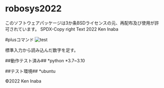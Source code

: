# robosys2022

このソフトウェアパッケージは3か条BSDライセンスの元、再配布及び使用が許可されています。
SPDX-Copy right Text 2022 Ken Inaba

#plusコマンド
![test](https://github.com/dynepanch/robosys2022/blob/main/.github/actions/workflows/test.yml/badge.svg)

標準入力から読み込んだ数字を足す。

##動作テスト済み##
*python
	*3.7~3.10

##テスト環境##
*ubuntu

©2022 Ken Inaba

